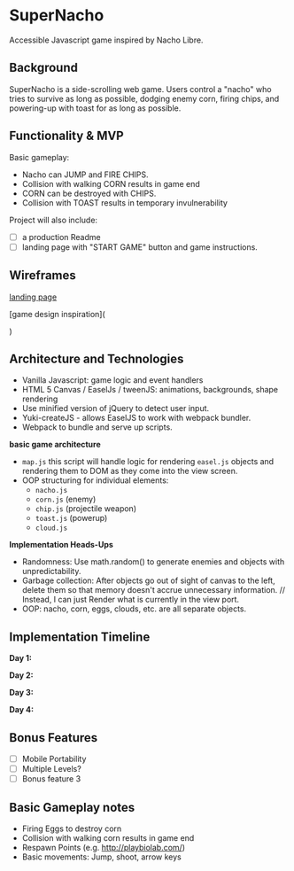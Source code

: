 # SuperNacho
Accessible Javascript game inspired by Nacho Libre.

## Background

SuperNacho is a side-scrolling web game. Users control a "nacho" who tries to survive as long as possible, dodging enemy corn, firing chips, and powering-up with toast for as long as possible.

## Functionality & MVP

Basic gameplay:
- Nacho can JUMP and FIRE CHIPS.
- Collision with walking CORN results in game end
- CORN can be destroyed with CHIPS.
- Collision with TOAST results in temporary invulnerability

Project will also include:
- [ ] a production Readme
- [ ] landing page with "START GAME" button and game instructions.

## Wireframes
[landing page](http://res.cloudinary.com/noah-s-kang/image/upload/v1501450541/Screen_Shot_2017-07-30_at_2.33.32_PM_ugnkdn.png)

[game design inspiration](

  )

## Architecture and Technologies

- Vanilla Javascript: game logic and event handlers
- HTML 5 Canvas / EaselJs / tweenJS: animations, backgrounds, shape rendering
- Use minified version of jQuery to detect user input.
- Yuki-createJS - allows EaselJS to work with webpack bundler.
- Webpack to bundle and serve up scripts.

**basic game architecture**
- `map.js` this script will handle logic for rendering `easel.js` objects and rendering them to DOM as they come into the view screen.
- OOP structuring for individual elements:
  - `nacho.js`
  - `corn.js` (enemy)
  - `chip.js` (projectile weapon)
  - `toast.js` (powerup)
  - `cloud.js`

**Implementation Heads-Ups**
- Randomness: Use math.random() to generate enemies and objects with unpredictability.
- Garbage collection: After objects go out of sight of canvas to the left, delete them so that memory doesn't accrue unnecessary information. // Instead, I can just Render what is currently in the view port.
- OOP: nacho, corn, eggs, clouds, etc. are all separate objects.

## Implementation Timeline

**Day 1:**

**Day 2:**

**Day 3:**

**Day 4:**

## Bonus Features

- [ ] Mobile Portability
- [ ] Multiple Levels?
- [ ] Bonus feature 3

## Basic Gameplay notes
- Firing Eggs to destroy corn
- Collision with walking corn results in game end
- Respawn Points (e.g. http://playbiolab.com/)
- Basic movements: Jump, shoot, arrow keys
